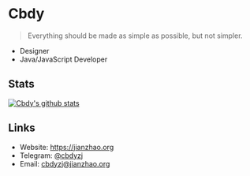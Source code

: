 # Cbdy

> Everything should be made as simple as possible, but not simpler.

- Designer
- Java/JavaScript Developer

## Stats

[![Cbdy's github stats](https://github-readme-stats.vercel.app/api?username=cbdyzj)](https://github.com/anuraghazra/github-readme-stats)

## Links

- Website: https://jianzhao.org
- Telegram: [@cbdyzj](http://t.me/cbdyzj)
- Email: [cbdyzj@jianzhao.org](mailto:cbdyzj@jianzhao.org)

